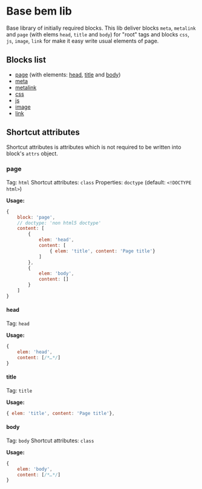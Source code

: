 # Base bem lib

Base library of initially required blocks. This lib deliver blocks `meta`, `metalink` and `page` (with elems `head`, `title` and `body`) for "root" tags and blocks `css`, `js`, `image`, `link` for make it easy write usual elements of page.

## Blocks list

* [page](#page) (with elements: [head](#head), [title](title) and [body](#body))
* [meta](#meta) 
* [metalink](#metalink)
* [css](#css)
* [js](#js)
* [image](#image)
* [link](#link)

## Shortcut attributes

Shortcut attributes is attributes which is not required to be written into block's `attrs` object.

### page

Tag: `html`
Shortcut attributes: `class`
Properties: `doctype` (default: `<!DOCTYPE html>`)

**Usage:**
```js
{
    block: 'page',
    // doctype: 'non html5 doctype'
    content: [
        {
            elem: 'head',
            content: [
                { elem: 'title', content: 'Page title'}
            ]
        },
        {
            elem: 'body',
            content: []
        }
    ]
}
```

#### head

Tag: `head`

**Usage:**
```js
{
    elem: 'head',
    content: [/*…*/]
}
```

#### title

Tag: `title`

**Usage:**
```js
{ elem: 'title', content: 'Page title'},
```

#### body

Tag: `body`
Shortcut attributes: `class`

**Usage:**
```js
{
    elem: 'body',
    content: [/*…*/]
}
```
